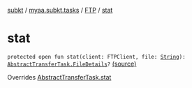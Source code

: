 [subkt](../../index.md) / [myaa.subkt.tasks](../index.md) / [FTP](index.md) / [stat](./stat.md)

# stat

`protected open fun stat(client: FTPClient, file: `[`String`](https://kotlinlang.org/api/latest/jvm/stdlib/kotlin/-string/index.html)`): `[`AbstractTransferTask.FileDetails`](../-abstract-transfer-task/-file-details/index.md)`?` [(source)](https://github.com/Myaamori/SubKt/blob/0.1.19/src/main/kotlin/myaa/subkt/tasks/tasks.kt#L1858)

Overrides [AbstractTransferTask.stat](../-abstract-transfer-task/stat.md)

